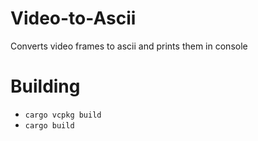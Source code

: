 # Video-to-Ascii
Converts video frames to ascii and prints them in console

# Building
- `cargo vcpkg build`
- `cargo build`
